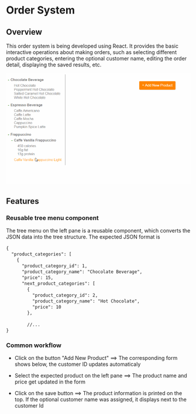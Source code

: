 # Order System

## Overview
This order system is being developed using React. It provides the basic interactive operations about making orders, such as selecting different product categories, entering the optional customer name, editing the order detail, displaying the saved results, etc.

![alt text](https://github.com/Yu-Xueting/order-system/blob/master/docs/workflow.gif "common workflow")

## Features

### Reusable tree menu component
The tree menu on the left pane is a reusable component, which converts the JSON data into the tree structure. The expected JSON format is
```
{
  "product_categories": [
    {
      "product_category_id": 1,
      "product_category_name": "Chocolate Beverage",
      "price": 15,
      "next_product_categories": [
        {
          "product_category_id": 2,
          "product_category_name": "Hot Chocolate",
          "price": 10
        },

        //...
}
```

### Common workflow
* Click on the button "Add New Product" ==> The corresponding form shows below, the customer ID updates automaticaly

* Select the expected product on the left pane ==> The product name and price get updated in the form

* Click on the save button ==> The product information is printed on the top. If the optional customer name was assigned, it displays next to the customer Id
